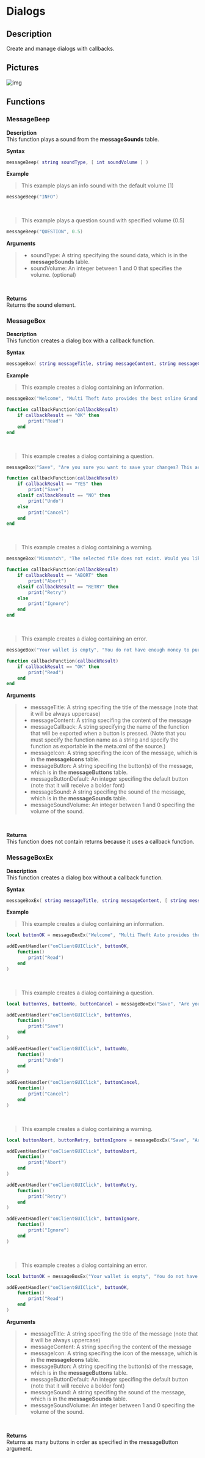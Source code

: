 # Dialogs

## Description
Create and manage dialogs with callbacks.

## Pictures
![img](https://i.imgur.com/yawOkA6.png)

## Functions

###  MessageBeep

**Description**<br>
This function plays a sound from the **messageSounds** table.

**Syntax**
```lua
messageBeep( string soundType, [ int soundVolume ] )
```

**Example**
> This example plays an info sound with the default volume (1)
```lua
messageBeep("INFO")
```

<br>

> This example plays a question sound with specified volume (0.5)
```lua
messageBeep("QUESTION", 0.5)
```

**Arguments**
> - soundType: A string specifying the sound data, which is in the **messageSounds** table.
> - soundVolume: An integer between 1 and 0 that specifies the volume. (optional)

<br>

**Returns**<br>
Returns the sound element.

###  MessageBox

**Description**<br>
This function creates a dialog box with a callback function.

**Syntax**
```lua
messageBox( string messageTitle, string messageContent, string messageCallback, [ string messageIcon, string messageButton, int messageButtonDefault, string messageSound, int messageSoundVolume] )
```

**Example**
> This example creates a dialog containing an information.
```lua
messageBox("Welcome", "Multi Theft Auto provides the best online Grand Theft Auto experience there is.", "callbackFunction", "INFO", "OK")
```

```lua
function callbackFunction(callbackResult)
    if callbackResult == "OK" then
        print("Read")
    end
end
```

<br>

> This example creates a dialog containing a question.
```lua
messageBox("Save", "Are you sure you want to save your changes? This action will overwrite your previous saves.", "callbackFunction", "QUESTION", "YESNOCANCEL")
```

```lua
function callbackFunction(callbackResult)
    if callbackResult == "YES" then
        print("Save")
    elseif callbackResult == "NO" then
        print("Undo")
    else
        print("Cancel")
    end
end
```

<br>

> This example creates a dialog containing a warning.
```lua
messageBox("Mismatch", "The selected file does not exist. Would you like to try the download again?", "callbackFunction", "WARNING", "ABORTRETRYIGNORE")
```

```lua
function callbackFunction(callbackResult)
    if callbackResult == "ABORT" then
        print("Abort")
    elseif callbackResult == "RETRY" then
        print("Retry")
    else
        print("Ignore")
    end
end
```

<br>

> This example creates a dialog containing an error.
```lua
messageBox("Your wallet is empty", "You do not have enough money to purchase the selected vehicle.", "callbackFunction", "ERROR", "OK")
```

```lua
function callbackFunction(callbackResult)
    if callbackResult == "OK" then
        print("Read")
    end
end
```

**Arguments**
> - messageTitle: A string specifing the title of the message (note that it will be always uppercase)
> - messageContent: A string specifing the content of the message
> - messageCallback: A string specifying the name of the function that will be exported when a button is pressed. (Note that you must specify the function name as a string and specify the function as exportable in the meta.xml of the source.)
> - messageIcon: A string specifing the icon of the message, which is in the **messageIcons** table.
> - messageButton: A string specifing the button(s) of the message, which is in the **messageButtons** table.
> - messageButtonDefault: An integer specifing the default button (note that it will receive a bolder font)
> - messageSound: A string specifing the sound of the message, which is in the **messageSounds** table.
> - messageSoundVolume: An integer between 1 and 0 specifing the volume of the sound.
<br>

**Returns**<br>
This function does not contain returns because it uses a callback function.

###  MessageBoxEx

**Description**<br>
This function creates a dialog box without a callback function.

**Syntax**
```lua
messageBoxEx( string messageTitle, string messageContent, [ string messageIcon, string messageButton, int messageButtonDefault, string messageSound, int messageSoundVolume] )
```

**Example**
> This example creates a dialog containing an information.
```lua
local buttonOK = messageBoxEx("Welcome", "Multi Theft Auto provides the best online Grand Theft Auto experience there is.", "INFO", "OK")

addEventHandler("onClientGUIClick", buttonOK,
    function()
        print("Read")
    end
)
```

<br>

> This example creates a dialog containing a question.
```lua
local buttonYes, buttonNo, buttonCancel = messageBoxEx("Save", "Are you sure you want to save your changes? This action will overwrite your previous saves.", "QUESTION", "YESNOCANCEL")

addEventHandler("onClientGUIClick", buttonYes,
    function()
        print("Save")
    end
)

addEventHandler("onClientGUIClick", buttonNo,
    function()
        print("Undo")
    end
)

addEventHandler("onClientGUIClick", buttonCancel,
    function()
        print("Cancel")
    end
)
```

<br>

> This example creates a dialog containing a warning.
```lua
local buttonAbort, buttonRetry, buttonIgnore = messageBoxEx("Save", "Are you sure you want to save your changes? This action will overwrite your previous saves.", "QUESTION", "YESNOCANCEL")

addEventHandler("onClientGUIClick", buttonAbort,
    function()
        print("Abort")
    end
)

addEventHandler("onClientGUIClick", buttonRetry,
    function()
        print("Retry")
    end
)

addEventHandler("onClientGUIClick", buttonIgnore,
    function()
        print("Ignore")
    end
)
```

<br>

> This example creates a dialog containing an error.
```lua
local buttonOK = messageBoxEx("Your wallet is empty", "You do not have enough money to purchase the selected vehicle.", "ERROR", "OK")

addEventHandler("onClientGUIClick", buttonOK,
    function()
        print("Read")
    end
)
```

**Arguments**
> - messageTitle: A string specifing the title of the message (note that it will be always uppercase)
> - messageContent: A string specifing the content of the message
> - messageIcon: A string specifing the icon of the message, which is in the **messageIcons** table.
> - messageButton: A string specifing the button(s) of the message, which is in the **messageButtons** table.
> - messageButtonDefault: An integer specifing the default button (note that it will receive a bolder font)
> - messageSound: A string specifing the sound of the message, which is in the **messageSounds** table.
> - messageSoundVolume: An integer between 1 and 0 specifing the volume of the sound.
<br>

**Returns**<br>
Returns as many buttons in order as specified in the messageButton argument.